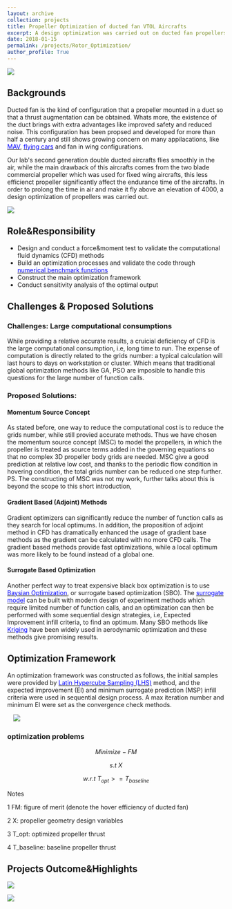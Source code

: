 ```yaml
---
layout: archive
collection: projects
title: Propeller Optimization of ducted fan VTOL Aircrafts 
excerpt: A design optimization was carried out on ducted fan propellers, chord and twist distribution was parametrized by quadratic spline method. An optimization problem was formulated to find a better hovering efficiency subjecting to a thrust constraint. The analysis was carried out by Computational Fluild Dynamics with the help of Kirging surrogate based optimization method. The output propeller and newly designed energy system can carry the UAV to fly above 4000 meters elevation **[read more](/projects/Rotor_Optimization/)**
date: 2018-01-15
permalink: /projects/Rotor_Optimization/
author_profile: True
---
```



![](https://github.com/TsingQAQ/TsingQAQ.github.io/blob/master/images/RO/bo.png?raw=true)

## Backgrounds

Ducted fan is the kind of configuration that a propeller mounted in a duct so that a thrust augmentation can be obtained. Whats more, the existence of the duct brings with extra advantages like improved safety and reduced noise. This configuration has been propsed and developed for more than half a century and still shows growing concern on many appilacations, like <a href="https://en.wikipedia.org/wiki/Micro_air_vehicle"><font color="blue">MAV</font></a>, <a href="https://en.wikipedia.org/wiki/Flying_car"><font color="blue">flying cars</font></a> and fan in wing configurations.
  
Our lab's second generation double ducted aircrafts flies smoothly in the air, while the main drawback of this aircrafts comes from the two blade commercial propeller which was used for fixed wing aircrafts, this less efficienct propeller significantly affect the endurance time of the aircrafts. In order to prolong the time in air and make it fly above an elevation of 4000, a design optimization of propellers was carried out.

![](https://github.com/TsingQAQ/TsingQAQ.github.io/blob/master/images/RO/double%20ducted%20fan.png?raw=true)

## Role&Responsibility

* Design and conduct a force&moment test to validate the computational fluid dynamics (CFD) methods
* Build an optimization processes and validate the code through <a href="https://en.wikipedia.org/wiki/Test_functions_for_optimization"><font color="blue">numerical benchmark functions</font></a>
* Construct the main optimization framework
* Conduct sensitivity analysis of the optimal output

## Challenges & Proposed Solutions
### Challenges: Large computational consumptions

While providing a relative accurate results, a cruicial deficiency of CFD is the large computational consumption, i.e, long time to run. The expense of computation is directly related to the grids number: a typical calculation will last hours to days on workstation or cluster. Which means that traditional global optimization methods like GA, PSO are imposible to handle this questions for the large number of function calls.

### Proposed Solutions:
#### Momentum Source Concept

As stated before, one way to reduce the computational cost is to reduce the grids number, while still provied accurate methods. Thus we have chosen the momentum source concept (MSC) to model the propellers, in which the propeller is treated as source terms added in the governing equations so that no complex 3D propeller body grids are needed. MSC give a good prediction at relative low cost, and thanks to the periodic flow condition in hovering condition, the total grids number can be reduced one step further. 
PS. The constructing of MSC was not my work, further talks about this is beyond the scope to this short introduction,  

#### Gradient Based (Adjoint) Methods

Gradient optimizers can significantly reduce the number of function calls as they search for local optimums. In addition, the proposition of adjoint method in CFD has dramatically enhanced the usage of gradient base methods as the gradient can be calculated with no more CFD calls. The gradient based methods provide fast optimizations, while a local optimum was more likely to be found instead of a global one. 

#### Surrogate Based Optimization

Another perfect way to treat expensive black box optimization is to use <a href="https://en.wikipedia.org/wiki/Bayesian_optimization"><font color="blue">Baysian Optimization</font></a>, or surrogate based optimization (SBO). The <a href="https://en.wikipedia.org/wiki/Surrogate_model"><font color="blue">surrogate model</font></a> can be built with modern design of experiment methods which require limited number of function calls, and an optimization can then be performed with some sequential design strategies, i.e, Expected Improvement infill criteria, to find an optimum. Many SBO methods like <a href="https://en.wikipedia.org/wiki/Kriging"><font color="blue">Kriging</font></a> have been widely used in aerodynamic optimization and these methods give promising results.


## Optimization Framework

An optimization framework was constructed as follows, the initial samples were provided by <a href="https://en.wikipedia.org/wiki/Latin_hypercube_sampling"><font color="blue">Latin Hypercube Sampling (LHS)</font></a> method, and the expected improvement (EI) and minimum surrogate prediction (MSP) infill criteria were used in sequential design process. A max iteration number and minimum EI were set as the convergence check methods.

&ensp;&ensp;<img  src="https://github.com/TsingQAQ/TsingQAQ.github.io/blob/master/images/RO/ducted%20fan%20optimization%20framework.png?raw=true"/>

### optimization problems




$$Minimize -FM $$

$$s.t  \: X$$

$$w.r.t \: T_{opt}>=T_{baseline}$$

Notes  

1 FM: figure of merit (denote the hover efficiency of ducted fan)

2 X: propeller geometry design variables

3 T_opt: optimized propeller thrust

4 T_baseline: baseline propeller thrust


## Projects Outcome&Highlights

![](https://github.com/TsingQAQ/TsingQAQ.github.io/blob/master/images/RO/3nd%20propeller.png?raw=true)

![](https://github.com/TsingQAQ/TsingQAQ.github.io/blob/master/images/RO/inexp2.JPG?raw=true)


